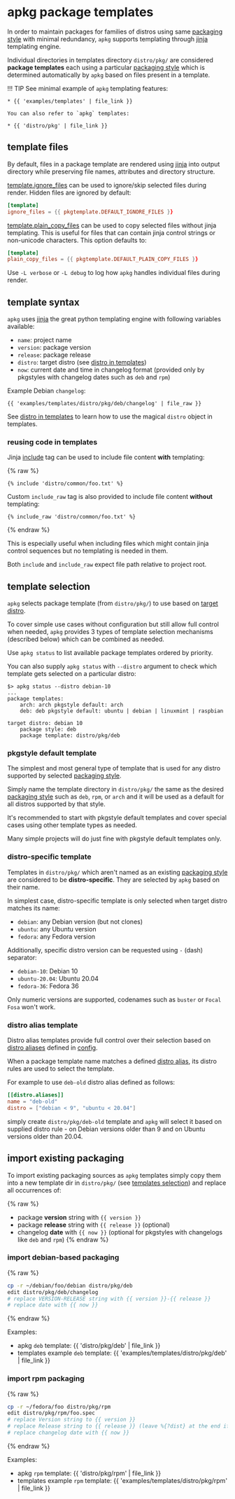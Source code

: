 # apkg package templates

In order to maintain packages for families of distros using same
[packaging style](pkgstyles.md) with minimal redundancy, `apkg` supports
templating through [jinja] templating engine.

Individual directories in templates directory `distro/pkg/` are considered
**package templates** each using a particular [packaging style](pkgstyles.md)
which is determined automatically by `apkg` based on files present in a
template.

!!! TIP
    See minimal example of `apkg` templating features:

    * {{ 'examples/templates' | file_link }}

    You can also refer to `apkg` templates:

    * {{ 'distro/pkg' | file_link }}


## template files

By default, files in a package template are rendered using [jinja] into output
directory while preserving file names, attributes and directory structure.

[template.ignore_files](config.md#templateignore_files) can be used to
ignore/skip selected files during render. Hidden files are ignored by default:

```toml
[template]
ignore_files = {{ pkgtemplate.DEFAULT_IGNORE_FILES }}
```

[template.plain_copy_files](config.md#templateplain_copy_files) can be used to
copy selected files without jinja templating. This is useful for files that can
contain jinja control strings or non-unicode characters. This option defaults to:

```toml
[template]
plain_copy_files = {{ pkgtemplate.DEFAULT_PLAIN_COPY_FILES }}
```

Use `-L verbose` or `-L debug` to log how `apkg` handles individual files during render.


## template syntax

`apkg` uses [jinja] the great python templating engine with following variables
available:

* `name`: project name
* `version`: package version
* `release`: package release
* `distro`: target distro (see [distro in templates])
* `now`: current date and time in changelog format (provided only by pkgstyles
  with changelog dates such as `deb` and `rpm`)

Example Debian `changelog`:

```jinja
{{ 'examples/templates/distro/pkg/deb/changelog' | file_raw }}
```

See [distro in templates] to learn how to use the magical `distro` object in
templates.


### reusing code in templates

Jinja [include] tag can be used to include file content **with** templating:

{% raw %}

```jinja
{% include 'distro/common/foo.txt' %}
```

Custom `include_raw` tag is also provided to include file content **without** templating:

```jinja
{% include_raw 'distro/common/foo.txt' %}
```

{% endraw %}

This is especially useful when including files which might contain jinja control
sequences but no templating is needed in them.

Both `include` and `include_raw` expect file path relative to project root.


## template selection

`apkg` selects package template (from `distro/pkg/`) to use based on [target
distro].

To cover simple use cases without configuration but still allow full control
when needed, `apkg` provides 3 types of template selection mechanisms (described
below) which can be combined as needed.

Use `apkg status` to list available package templates ordered by priority.

You can also supply `apkg status` with `--distro` argument to check which
template gets selected on a particular distro:

```
$> apkg status --distro debian-10
...
package templates:
    arch: arch pkgstyle default: arch
    deb: deb pkgstyle default: ubuntu | debian | linuxmint | raspbian

target distro: debian 10
    package style: deb
    package template: distro/pkg/deb
```


### pkgstyle default template

The simplest and most general type of template that is used for any
distro supported by selected [packaging style](pkgstyles.md).

Simply name the template directory in `distro/pkg/` the same as the desired
[packaging style](pkgstyles.md) such as `deb`, `rpm`, or `arch` and it will be
used as a default for all distros supported by that style.

It's recommended to start with pkgstyle default templates and cover special
cases using other template types as needed.

Many simple projects will do just fine with pkgstyle default templates only.


### distro-specific template

Templates in `distro/pkg/` which aren't named as an existing [packaging
style](pkgstyles.md) are considered to be **distro-specific**. They are selected by
`apkg` based on their name.

In simplest case, distro-specific template is only selected when target distro
matches its name:

* `debian`: any Debian version (but not clones)
* `ubuntu`: any Ubuntu version
* `fedora`: any Fedora version

Additionally, specific distro version can be requested using `-` (dash) separator:

* `debian-10`: Debian 10
* `ubuntu-20.04`: Ubuntu 20.04
* `fedora-36`: Fedora 36

Only numeric versions are supported, codenames such as `buster` or `Focal Fosa`
won't work.


### distro alias template

Distro alias templates provide full control over their selection based on
[distro aliases](distro.md#distro-aliases)
defined in [config](config.md#distroaliases).

When a package template name matches a defined [distro
alias](distro.md#distro-aliases), its distro rules are used to select the
template.

For example to use `deb-old` distro alias defined as follows:

```toml
[[distro.aliases]]
name = "deb-old"
distro = ["debian < 9", "ubuntu < 20.04"]
```

simply create `distro/pkg/deb-old` template and `apkg` will select it based on
supplied distro rule - on Debian versions older than 9 and on Ubuntu versions
older than 20.04.


## import existing packaging

To import existing packaging sources as `apkg` templates simply copy them into a
new template dir in `distro/pkg/` (see [templates selection](templates.md#template-selection))
and replace all occurrences of:

{% raw %}
* package **version** string with `{{ version }}`
* package **release** string with `{{ release }}` (optional)
* changelog **date** with `{{ now }}` (optional for pkgstyles with changelogs like `deb` and `rpm`)
{% endraw %}


### import debian-based packaging

{% raw %}
``` bash
cp -r ~/debian/foo/debian distro/pkg/deb
edit distro/pkg/deb/changelog
# replace VERSION-RELEASE string with {{ version }}-{{ release }}
# replace date with {{ now }}
```
{% endraw %}

Examples:

* apkg `deb` template: {{ 'distro/pkg/deb' | file_link }}
* templates example `deb` template: {{ 'examples/templates/distro/pkg/deb' | file_link }}


### import rpm packaging

{% raw %}
``` bash
cp -r ~/fedora/foo distro/pkg/rpm
edit distro/pkg/rpm/foo.spec
# replace Version string to {{ version }}
# replace Release string to {{ release }} (leave %{?dist} at the end if present)
# replace changelog date with {{ now }}
```
{% endraw %}

Examples:

* apkg `rpm` template: {{ 'distro/pkg/rpm' | file_link }}
* templates example `rpm` template: {{ 'examples/templates/distro/pkg/rpm' | file_link }}


[jinja]: https://jinja.palletsprojects.com/en/3.0.x/templates/
[include]: https://jinja.palletsprojects.com/en/3.0.x/templates/#include
[distro in templates]: distro.md#distro-in-templates
[target distro]: distro.md#target-distro
